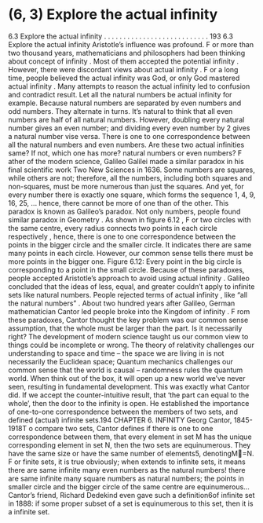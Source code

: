 # (6, 3) Explore the actual infinity

6.3 Explore the actual infinity . . . . . . . . . . . . . . . . . . . . . . . . . . . 193
6.3 Explore the actual infinity
Aristotle’s influence was profound. F or more than two thousand years, mathematicians
and philosophers had been thinking about concept of infinity . Most of them accepted the
potential infinity . However, there were discordant views about actual infinity . F or a long
time, people believed the actual infinity was God, or only God mastered actual infinity .
Many attempts to reason the actual infinity led to confusion and contradict result. Let
all the natural numbers be actual infinity for example. Because natural numbers are
separated by even numbers and odd numbers. They alternate in turns. It’s natural to
think that all even numbers are half of all natural numbers. However, doubling every
natural number gives an even number; and dividing every even number by 2 gives a
natural number vise versa. There is one to one correspondence between all the natural
numbers and even numbers. Are these two actual infinities same? If not, which one has
more? natural numbers or even numbers?
F ather of the modern science, Galileo Galilei made a similar paradox in his final
scientific work Two New Sciences in 1636. Some numbers are squares, while others are
not; therefore, all the numbers, including both squares and non-squares, must be more
numerous than just the squares. And yet, for every number there is exactly one square,
which forms the sequence 1, 4, 9, 16, 25, ... hence, there cannot be more of one than of
the other. This paradox is known as Galileo’s paradox.
Not only numbers, people found similar paradox in Geometry . As shown in figure
6.12 , F or two circles with the same centre, every radius connects two points in each circle
respectively , hence, there is one to one correspondence between the points in the bigger
circle and the smaller circle. It indicates there are same many points in each circle.
However, our common sense tells there must be more points in the bigger one.
Figure 6.12: Every point in the big circle is corresponding to a point in the small circle.
Because of these paradoxes, people accepted Aristotle’s approach to avoid using actual
infinity . Galileo concluded that the ideas of less, equal, and greater couldn’t apply to
infinite sets like natural numbers. People rejected terms of actual infinity , like “all the
natural numbers” .
About two hundred years after Galileo, German mathematician Cantor led people
broke into the Kingdom of infinity . F rom these paradoxes, Cantor thought the key problem was our common sense assumption, that the whole must be larger than the part. Is
it necessarily right? The development of modern science taught us our common view to
things could be incomplete or wrong. The theory of relativity challenges our understanding to space and time – the space we are living in is not necessarily the Euclidean space;
Quantum mechanics challenges our common sense that the world is causal – randomness
rules the quantum world. When think out of the box, it will open up a new world we’ve
never seen, resulting in fundamental development. This was exactly what Cantor did. If
we accept the counter-intuitive result, that ‘the part can equal to the whole’, then the
door to the infinity is open. He established the importance of one-to-one correspondence
between the members of two sets, and defined (actual) infinite sets.194 CHAPTER 6. INFINITY
Georg Cantor, 1845-1918T o compare two sets, Cantor defines if there is
one to one correspondence between them, that every element in set M has the unique corresponding
element in set N, then the two sets are equinumerous. They have the same size or have the same
number of elements5, denotingM=N. F or finite
sets, it is true obviously; when extends to infinite
sets, it means there are same infinite many even
numbers as the natural numbers! there are same
infinite many square numbers as natural numbers;
the points in smaller circle and the bigger circle
of the same centre are equinumerous... Cantor’s
friend, Richard Dedekind even gave such a definition6of infinite set in 1888: if some proper subset of
a set is equinumerous to this set, then it is a infinite
set.

